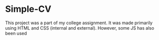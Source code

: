 # Simple-CV
This project was a part of my college assignment. 
It was made primarily using HTML and CSS (internal and external). However, some JS has also been used
